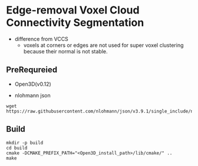 
Edge-removal Voxel Cloud Connectivity Segmentation
=========================================================

* difference from VCCS
  - voxels at corners or edges are not used for super voxel clustering because their normal is not stable.


PreRequreied
----------------

* Open3D(v0.12)

* nlohmann json
```
wget https://raw.githubusercontent.com/nlohmann/json/v3.9.1/single_include/nlohmann/json.hpp
```


Build
--------

```
mkdir -p build
cd build
cmake -DCMAKE_PREFIX_PATH="<Open3D_install_path>/lib/cmake/" ..
make
```


